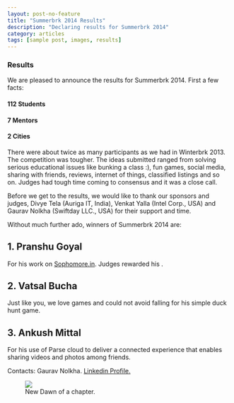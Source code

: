 ```yaml
---
layout: post-no-feature
title: "Summerbrk 2014 Results"
description: "Declaring results for Summerbrk 2014"
category: articles
tags: [sample post, images, results]
---
```


### Results

We are pleased to announce the results for Summerbrk 2014. First a few facts:

#### 112 Students
#### 7 Mentors
#### 2 Cities

There were about twice as many participants as we had in Winterbrk 2013. The competition was tougher. The ideas submitted ranged from solving serious educational issues like bunking a class :), fun games, social media, sharing with friends, reviews, internet of things, classified listings and so on. Judges had tough time coming to consensus and it was a close call.

Before we get to the results, we would like to thank our sponsors and judges, Divye Tela (Auriga IT, India), Venkat Yalla (Intel Corp., USA) and Gaurav Nolkha (Swiftday LLC., USA) for their support and time.

Without much further ado, winners of Summerbrk 2014 are:

## 1. Pranshu Goyal
For his work on [Sophomore.in](http://www.sophomore.in). Judges rewarded his .
## 2. Vatsal Bucha 
Just like you, we love games and could not avoid falling for his simple duck hunt game.
## 3. Ankush Mittal
For his use of Parse cloud to deliver a connected experience that enables sharing videos and photos among friends.

Contacts: Gaurav Nolkha. [Linkedin Profile.](http://www.linkedin.com/pub/gaurav-nolkha/50/166/164)

<figure>
	<img src="http://farm9.staticflickr.com/8426/7758832526_cc8f681e48_c.jpg">
	<figcaption>New Dawn of a chapter.</figcaption>
</figure>
